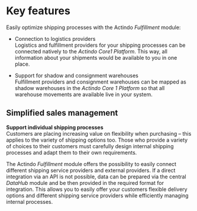 # Key features

Easily optimize shipping processes with the Actindo *Fulfillment* module:

- Connection to logistics providers  
Logistics and fulfillment providers for your shipping processes can be connected natively to the *Actindo Core1 Platform*. This way, all information about your shipments would be available to you in one place.

- Support for shadow and consignment warehouses  
Fulfillment providers and consignment warehouses can be mapped as shadow warehouses in the *Actindo Core 1 Platform* so that all warehouse movements are available live in your system.  

[comment]: <> (Check, ob Info aus der Webseite allgemein aktuell, und konkret Integrated shipping module, Shadow / Consignment Warehouses)


## Simplified sales management

**Support individual shipping processes**   
Customers are placing increasing value on flexibility when purchasing &ndash; this applies to the variety of shipping options too. Those who provide a variety of choices to their customers must carefully design internal shipping processes and adapt them to their own requirements.  

The Actindo *Fulfillment* module offers the possibility to easily connect different shipping service providers and external providers. If a direct integration via an API is not possible, data can be prepared via the central *DataHub* module and be then provided in the required format for integration. This allows you to easily offer your customers flexible delivery options and different shipping service providers while efficiently managing internal processes.
